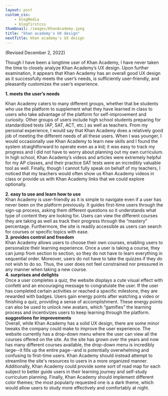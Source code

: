 ```yaml
--- 
layout: post
custom_css: 
    - blogMedia
    - blogfirstcss
thumbnail: /images/KhanAcademy.jpeg
title: "khan academy's UX design"
nextTitle: khan academy's UX design
---
```


(Revised December 2, 2022)

Though I have been a longtime user of Khan Academy, I have never taken the time to closely analyze Khan Academy’s UX design. Upon further examination, it appears that Khan Academy has an overall good UX design as it successfully meets the user’s needs, is sufficiently user-friendly, and pleasantly customizes the user’s experience. 
<div class = "extraSpace"></div>

<div class = "numbers"><b>1.	meets the user’s needs</b></div>

Khan Academy caters to many different groups, whether that be students who use the platform to supplement what they have learned in class to users who take advantage of the platform for self-improvement and curiosity. Other groups of users include high school students preparing for standardized tests (AP, SAT, ACT, etc.) as well as teachers. From my personal experience, I would say that Khan Academy does a relatively good job of meeting the different needs of all these users. When I was younger, I would occasionally use Khan Academy to learn new skills and I found the system straightforward to operate even as a kid; it was easy to track my progress and I did not have to worry about planning out my own curriculum. In high school, Khan Academy’s videos and articles were extremely helpful for my AP classes, and their practice SAT tests were an incredibly valuable tool as well. Finally, though I cannot fully speak on behalf of my teachers, I noticed that my teachers would often show us Khan Academy videos in class or provide us with Khan Academy links that we could explore optionally. 

<div class = "extraSpace"></div>

<div class = "numbers"><b>2.	easy to use and learn how to use</b></div>
Khan Academy is user-friendly as it is simple to navigate even if a user has never been on the platform previously. It guides first-time users through the sign-up process, asking them different questions so it understands what type of content they are looking for. Users can view the different courses they are taking as well as track their progress through the “mastery” percentage. Furthermore, the site is readily accessible as users can search for courses or specific topics with ease. 
 
<div class = "extraSpace"></div>

<div class = "numbers"><b>3.	provides control and freedom</b></div>
Khan Academy allows users to choose their own courses, enabling users to personalize their learning experience. Once a user is taking a course, they can jump from section to section, so they do not have to learn everything in sequential order. Moreover, users do not have to take the quizzes if they do not wish to do so. Thus, the user does not feel constrained nor pressured in any manner when taking a new course. 

<div class = "extraSpace"></div>

<div class = "numbers"><b>4.	surprises and delights</b></div>
Once a user completes a quiz, the website displays a cute visual effect with confetti and an encouraging message to congratulate the user. If the user has completed certain activities or reached a specific milestone, they are rewarded with badges. Users gain energy points after watching a video or finishing a quiz, providing a sense of accomplishment. These energy points can also be used to unlock new avatars, which “gamifies” the learning process and incentivizes users to keep learning through the platform. 

<div class = "extraSpace"></div>

<div class = "numbers"><b>suggestions for improvements</b></div>
Overall, while Khan Academy has a solid UX design, there are some minor tweaks the company could make to improve the user experience. The website currently has a drop-down menu where the user can view all the courses offered on the site. As the site has grown over the years and now has many different courses available, the drop-down menu is incredibly large--it fills up the entire page--and is potentially overwhelming and confusing to first-time users. Khan Academy should instead attempt to streamline the site's resources to users in a more organized manner. Additionally, Khan Academy could provide some sort of road map for each subject to better guide users in their learning journey and self-study curriculum planning. Finally, Khan Academy should implement different color themes; the most popularly requested one is a dark theme, which would allow users to study more effectively and comfortably at night. 